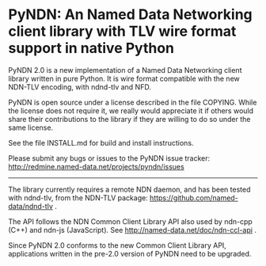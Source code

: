 PyNDN: An Named Data Networking client library with TLV wire format support in native Python
============================================================================================

PyNDN 2.0 is a new implementation of a Named Data Networking client library written in pure Python.
It is wire format compatible with the new NDN-TLV encoding, with ndnd-tlv and NFD.
	
PyNDN is open source under a license described in the file COPYING.  While the license
does not require it, we really would appreciate it if others would share their
contributions to the library if they are willing to do so under the same license. 

See the file INSTALL.md for build and install instructions.

Please submit any bugs or issues to the PyNDN issue tracker:
http://redmine.named-data.net/projects/pyndn/issues

---
	
The library currently requires a remote NDN daemon, and has been tested with ndnd-tlv, from
the NDN-TLV package: https://github.com/named-data/ndnd-tlv .

The API follows the NDN Common Client Library API also used by ndn-cpp (C++) and ndn-js (JavaScript).
See http://named-data.net/doc/ndn-ccl-api .

Since PyNDN 2.0 conforms to the new Common Client Library API, applications written in the pre-2.0 version
of PyNDN need to be upgraded.
